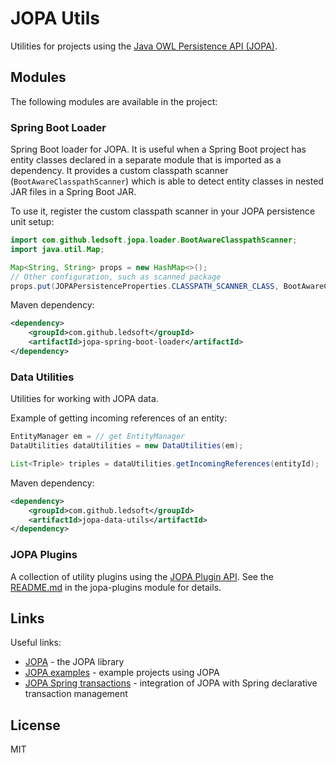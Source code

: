 # JOPA Utils

Utilities for projects using the [Java OWL Persistence API (JOPA)](https://github.com/kbss-cvut/jopa).

## Modules

The following modules are available in the project:

### Spring Boot Loader

Spring Boot loader for JOPA. It is useful when a Spring Boot project has entity classes declared in a separate module that is imported as a dependency. It provides a custom
classpath scanner (`BootAwareClasspathScanner`) which is able to detect entity classes in nested JAR files in a Spring Boot JAR.

To use it, register the custom classpath scanner in your JOPA persistence unit setup:

```java
import com.github.ledsoft.jopa.loader.BootAwareClasspathScanner;
import java.util.Map;

Map<String, String> props = new HashMap<>();
// Other configuration, such as scanned package
props.put(JOPAPersistenceProperties.CLASSPATH_SCANNER_CLASS, BootAwareClasspathScanner.class.getName());
```

Maven dependency:
```xml
<dependency>
    <groupId>com.github.ledsoft</groupId>
    <artifactId>jopa-spring-boot-loader</artifactId>
</dependency>
```

### Data Utilities

Utilities for working with JOPA data.

Example of getting incoming references of an entity:

```java
EntityManager em = // get EntityManager
DataUtilities dataUtilities = new DataUtilities(em);

List<Triple> triples = dataUtilities.getIncomingReferences(entityId);
```

Maven dependency:
```xml
<dependency>
    <groupId>com.github.ledsoft</groupId>
    <artifactId>jopa-data-utils</artifactId>
</dependency>
```

### JOPA Plugins

A collection of utility plugins using the [JOPA Plugin API](https://github.com/kbss-cvut/jopa/wiki/Plugin-API). 
See the [README.md](jopa-plugins/README.md) in the jopa-plugins module for details.

## Links

Useful links:

- [JOPA](https://github.com/kbss-cvut/jopa) - the JOPA library
- [JOPA examples](https://github.com/kbss-cvut/jopa-examples) - example projects using JOPA
- [JOPA Spring transactions](https://github.com/ledsoft/jopa-spring-transaction) - integration of JOPA with Spring declarative transaction management

## License

MIT
